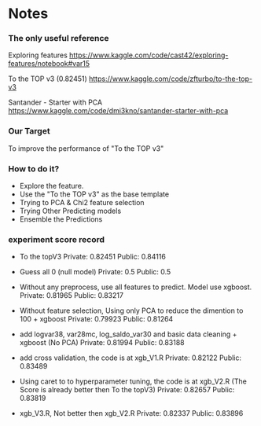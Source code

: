 # Notes

### The only useful reference

Exploring features
https://www.kaggle.com/code/cast42/exploring-features/notebook#var15

To the TOP v3 (0.82451)
https://www.kaggle.com/code/zfturbo/to-the-top-v3


Santander - Starter with PCA
https://www.kaggle.com/code/dmi3kno/santander-starter-with-pca


### Our Target
To improve the performance of "To the TOP v3" 

### How to do it?
* Explore the feature.
* Use the "To the TOP v3" as the base template
* Trying to PCA & Chi2 feature selection
* Trying Other Predicting models
* Ensemble the Predictions

### experiment score record
* To the topV3
Private: 0.82451
Public: 0.84116

* Guess all 0 (null model)
Private: 0.5 
Public: 0.5

* Without any preprocess, use all features to predict. Model use xgboost.
Private: 0.81965
Public: 0.83217

* Without feature selection, Using only PCA to reduce the dimention to 100 + xgboost
Private: 0.79923
Public: 0.81264

* add logvar38, var28mc, log_saldo_var30 and basic data cleaning + xgboost (No PCA)
Private: 0.81994
Public: 0.83188

* add cross validation, the code is at xgb_V1.R
Private: 0.82122
Public: 0.83489

* Using caret to to hyperparameter tuning, the code is at xgb_V2.R
(The Score is already better then To the topV3)
Private: 0.82657
Public: 0.83819

* xgb_V3.R, Not better then xgb_V2.R
Private: 0.82337
Public: 0.83896

